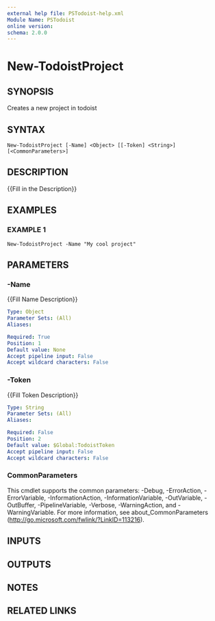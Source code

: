 ```yaml
---
external help file: PSTodoist-help.xml
Module Name: PSTodoist
online version:
schema: 2.0.0
---
```


# New-TodoistProject

## SYNOPSIS
Creates a new project in todoist

## SYNTAX

```
New-TodoistProject [-Name] <Object> [[-Token] <String>] [<CommonParameters>]
```

## DESCRIPTION
{{Fill in the Description}}

## EXAMPLES

### EXAMPLE 1
```
New-TodoistProject -Name "My cool project"
```

## PARAMETERS

### -Name
{{Fill Name Description}}

```yaml
Type: Object
Parameter Sets: (All)
Aliases:

Required: True
Position: 1
Default value: None
Accept pipeline input: False
Accept wildcard characters: False
```

### -Token
{{Fill Token Description}}

```yaml
Type: String
Parameter Sets: (All)
Aliases:

Required: False
Position: 2
Default value: $Global:TodoistToken
Accept pipeline input: False
Accept wildcard characters: False
```

### CommonParameters
This cmdlet supports the common parameters: -Debug, -ErrorAction, -ErrorVariable, -InformationAction, -InformationVariable, -OutVariable, -OutBuffer, -PipelineVariable, -Verbose, -WarningAction, and -WarningVariable. For more information, see about_CommonParameters (http://go.microsoft.com/fwlink/?LinkID=113216).

## INPUTS

## OUTPUTS

## NOTES

## RELATED LINKS
